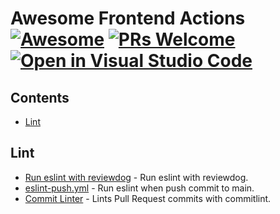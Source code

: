 <!--lint disable awesome-git-repo-age awesome-github-->
# Awesome Frontend Actions [![Awesome](https://awesome.re/badge.svg)](https://github.com/sindresorhus/awesome) [![PRs Welcome](https://img.shields.io/badge/PRs-welcome-green.svg)](https://github.com/youngjuning/awesome-frontend-actions/blob/main/CONTRIBUTING.md) [![Open in Visual Studio Code](https://open.vscode.dev/badges/open-in-vscode.svg)](https://open.vscode.dev/youngjuning/awesome-frontend-actions)


## Contents

- [Lint](#lint)

## Lint

- [Run eslint with reviewdog](https://github.com/reviewdog/action-eclint) - Run eslint with reviewdog.
- [eslint-push.yml](https://github.com/youngjuning/awesome-frontend-actions/blob/main/.github/workflows/eslint-push.yml) - Run eslint when push commit to main.
- [Commit Linter](https://github.com/marketplace/actions/commit-linter) - Lints Pull Request commits with commitlint.
